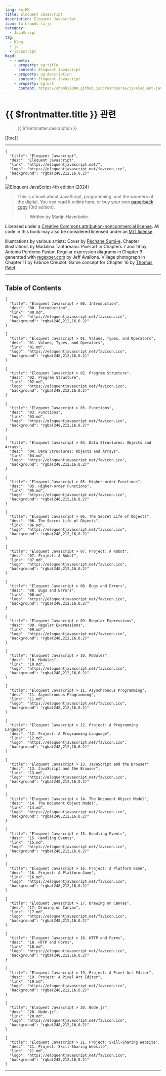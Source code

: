 ```yaml
---
lang: ko-KR
title: Eloquent Javascript
description: Eloquent Javascript
icon: fa-brands fa-js
category: 
  - JavaScript
tag: 
  - blog
  - js
  - javascript
head:
  - - meta:
    - property: og:title
      content: Eloquent Javascript
    - property: og:description
      content: Eloquent Javascript
    - property: og:url
      content: https://chanhi2000.github.io/crashcourse/js/eloquent-javascript/
---
```


# {{ $frontmatter.title }} 관련

> {{ $frontmatter.description }}

[[toc]]

---

```component VPCard
{
  "title": "Eloquent Javascript",
  "desc": "Eloquent Javascript",
  "link": "https://eloquentjavascript.net/",
  "logo": "https://eloquentjavascript.net/favicon.ico",
  "background": "rgba(248,212,16,0.2)"
}
```

![Eloquent JavaScript 4th edition (2024)](https://eloquentjavascript.net/img/cover.jpg)

> This is a book about JavaScript, programming, and the wonders of the digital. You can read it online here, or buy your own [paperback copy](https://nostarch.com/ejs3) (3rd edition).
> 
>> Written by Marijn Haverbeke.

Licensed under a [Creative Commons attribution-noncommercial license](https://creativecommons.org/licenses/by-nc/3.0/). All code in this book may also be considered licensed under an [MIT license](https://eloquentjavascript.net/code/LICENSE).

Illustrations by various artists: Cover by [Péchane Sumi-e](http://www.pechane.com/). Chapter illustrations by Madalina Tantareanu. Pixel art in Chapters 7 and 16 by Antonio Perdomo Pastor. Regular expression diagrams in Chapter 9 generated with [regexper.com](https://regexper.com/) by Jeff Avallone. Village photograph in Chapter 11 by Fabrice Creuzot. Game concept for Chapter 16 by [Thomas Palef](http://lessmilk.com/).

---

## Table of Contents

```component VPCard
{
  "title": "Eloquent Javascript > 00. Introduction",
  "desc": "00. Introduction",
  "link": "00.md",
  "logo": "https://eloquentjavascript.net/favicon.ico",
  "background": "rgba(248,212,16,0.2)"
}
```

```component VPCard
{
  "title": "Eloquent Javascript > 01. Values, Types, and Operators",
  "desc": "01. Values, Types, and Operators",
  "link": "01.md",
  "logo": "https://eloquentjavascript.net/favicon.ico",
  "background": "rgba(248,212,16,0.2)"
}
```

```component VPCard
{
  "title": "Eloquent Javascript > 02. Program Structure",
  "desc": "02. Program Structure",
  "link": "02.md",
  "logo": "https://eloquentjavascript.net/favicon.ico",
  "background": "rgba(248,212,16,0.2)"
}
```

```component VPCard
{
  "title": "Eloquent Javascript > 03. Functions",
  "desc": "03. Functions",
  "link": "03.md",
  "logo": "https://eloquentjavascript.net/favicon.ico",
  "background": "rgba(248,212,16,0.2)"
}
```

```component VPCard
{
  "title": "Eloquent Javascript > 04. Data Structures: Objects and Arrays",
  "desc": "04. Data Structures: Objects and Arrays",
  "link": "04.md",
  "logo": "https://eloquentjavascript.net/favicon.ico",
  "background": "rgba(248,212,16,0.2)"
}
```

```component VPCard
{
  "title": "Eloquent Javascript > 05. Higher-order Functions",
  "desc": "05. Higher-order Functions",
  "link": "05.md",
  "logo": "https://eloquentjavascript.net/favicon.ico",
  "background": "rgba(248,212,16,0.2)"
}
```

```component VPCard
{
  "title": "Eloquent Javascript > 06. The Secret Life of Objects",
  "desc": "06. The Secret Life of Objects",
  "link": "06.md",
  "logo": "https://eloquentjavascript.net/favicon.ico",
  "background": "rgba(248,212,16,0.2)"
}
```

```component VPCard
{
  "title": "Eloquent Javascript > 07. Project: A Robot",
  "desc": "07. Project: A Robot",
  "link": "07.md",
  "logo": "https://eloquentjavascript.net/favicon.ico",
  "background": "rgba(248,212,16,0.2)"
}
```

```component VPCard
{
  "title": "Eloquent Javascript > 08. Bugs and Errors",
  "desc": "08. Bugs and Errors",
  "link": "08.md",
  "logo": "https://eloquentjavascript.net/favicon.ico",
  "background": "rgba(248,212,16,0.2)"
}
```

```component VPCard
{
  "title": "Eloquent Javascript > 09. Regular Expressions",
  "desc": "09. Regular Expressions",
  "link": "09.md",
  "logo": "https://eloquentjavascript.net/favicon.ico",
  "background": "rgba(248,212,16,0.2)"
}
```

```component VPCard
{
  "title": "Eloquent Javascript > 10. Modules",
  "desc": "10. Modules",
  "link": "10.md",
  "logo": "https://eloquentjavascript.net/favicon.ico",
  "background": "rgba(248,212,16,0.2)"
}
```

```component VPCard
{
  "title": "Eloquent Javascript > 11. Asynchronous Programming",
  "desc": "11. Asynchronous Programming",
  "link": "11.md",
  "logo": "https://eloquentjavascript.net/favicon.ico",
  "background": "rgba(248,212,16,0.2)"
}
```

```component VPCard
{
  "title": "Eloquent Javascript > 12. Project: A Programming Language",
  "desc": "12. Project: A Programming Language",
  "link": "12.md",
  "logo": "https://eloquentjavascript.net/favicon.ico",
  "background": "rgba(248,212,16,0.2)"
}
```

```component VPCard
{
  "title": "Eloquent Javascript > 13. JavaScript and the Browser",
  "desc": "13. JavaScript and the Browser",
  "link": "13.md",
  "logo": "https://eloquentjavascript.net/favicon.ico",
  "background": "rgba(248,212,16,0.2)"
}
```

```component VPCard
{
  "title": "Eloquent Javascript > 14. The Document Object Model",
  "desc": "14. The Document Object Model",
  "link": "14.md",
  "logo": "https://eloquentjavascript.net/favicon.ico",
  "background": "rgba(248,212,16,0.2)"
}
```

```component VPCard
{
  "title": "Eloquent Javascript > 15. Handling Events",
  "desc": "15. Handling Events",
  "link": "15.md",
  "logo": "https://eloquentjavascript.net/favicon.ico",
  "background": "rgba(248,212,16,0.2)"
}
```

```component VPCard
{
  "title": "Eloquent Javascript > 16. Project: A Platform Game",
  "desc": "16. Project: A Platform Game",
  "link": "16.md",
  "logo": "https://eloquentjavascript.net/favicon.ico",
  "background": "rgba(248,212,16,0.2)"
}
```

```component VPCard
{
  "title": "Eloquent Javascript > 17. Drawing on Canvas",
  "desc": "17. Drawing on Canvas",
  "link": "17.md",
  "logo": "https://eloquentjavascript.net/favicon.ico",
  "background": "rgba(248,212,16,0.2)"
}
```

```component VPCard
{
  "title": "Eloquent Javascript > 18. HTTP and Forms",
  "desc": "18. HTTP and Forms",
  "link": "18.md",
  "logo": "https://eloquentjavascript.net/favicon.ico",
  "background": "rgba(248,212,16,0.2)"
}
```

```component VPCard
{
  "title": "Eloquent Javascript > 19. Project: A Pixel Art Editor",
  "desc": "19. Project: A Pixel Art Editor",
  "link": "19.md",
  "logo": "https://eloquentjavascript.net/favicon.ico",
  "background": "rgba(248,212,16,0.2)"
}
```

```component VPCard
{
  "title": "Eloquent Javascript > 20. Node.js",
  "desc": "20. Node.js",
  "link": "20.md",
  "logo": "https://eloquentjavascript.net/favicon.ico",
  "background": "rgba(248,212,16,0.2)"
}
```

```component VPCard
{
  "title": "Eloquent Javascript > 21. Project: Skill-Sharing Website",
  "desc": "21. Project: Skill-Sharing Website",
  "link": "21.md",
  "logo": "https://eloquentjavascript.net/favicon.ico",
  "background": "rgba(248,212,16,0.2)"
}
```

---

<TagLinks />